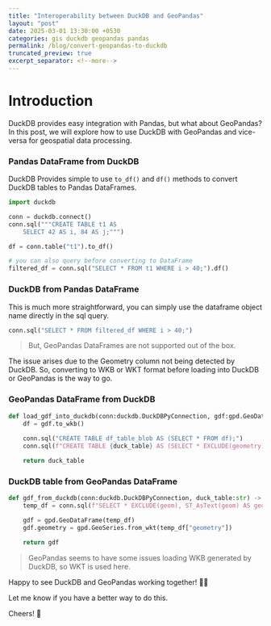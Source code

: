 ```yaml
---
title: "Interoperability between DuckDB and GeoPandas"
layout: "post"
date: 2025-03-01 13:30:00 +0530
categories: gis duckdb geopandas pandas
permalink: /blog/convert-geopandas-to-duckdb
truncated_preview: true
excerpt_separator: <!--more-->
---
```


# Introduction
DuckDB provides easy integration with Pandas, but what about GeoPandas? In this post, we will explore how to use DuckDB with GeoPandas and vice-versa for geospatial data processing.

### Pandas DataFrame from DuckDB
DuckDB Provides simple to use `to_df()` and `df()` methods to convert DuckDB tables to Pandas DataFrames.
```python
import duckdb

conn = duckdb.connect()
conn.sql("""CREATE TABLE t1 AS
    SELECT 42 AS i, 84 AS j;""")

df = conn.table("t1").to_df()

# you can also query before converting to DataFrame
filtered_df = conn.sql("SELECT * FROM t1 WHERE i > 40;").df()

```

### DuckDB from Pandas DataFrame
This is much more straightforward, you can simply use the dataframe object name directly in the sql query.
```python
conn.sql("SELECT * FROM filtered_df WHERE i > 40;")
```
<!--more-->

> But, GeoPandas DataFrames are not supported out of the box.

The issue arises due to the Geometry column not being detected by DuckDB. So, converting to WKB or WKT format before loading into DuckDB or GeoPandas is the way to go.

### GeoPandas DataFrame from DuckDB
```python
def load_gdf_into_duckdb(conn:duckdb.DuckDBPyConnection, gdf:gpd.GeoDataFrame, duck_table:str) -> str:
    df = gdf.to_wkb()
    
    conn.sql("CREATE TABLE df_table_blob AS (SELECT * FROM df);")
    conn.sql(f"CREATE TABLE {duck_table} AS (SELECT * EXCLUDE(geometry), ST_GeomFromWKB(geometry) AS geom FROM df_table_blob);")

    return duck_table
```

### DuckDB table from GeoPandas DataFrame
```python
def gdf_from_duckdb(conn:duckdb.DuckDBPyConnection, duck_table:str) -> gpd.GeoDataFrame:
    temp_df = conn.sql(f"SELECT * EXCLUDE(geom), ST_AsText(geom) AS geometry FROM {duck_table};").df()

    gdf = gpd.GeoDataFrame(temp_df)
    gdf.geometry = gpd.GeoSeries.from_wkt(temp_df["geometry"])

    return gdf
```

> GeoPandas seems to have some issues loading WKB generated by DuckDB, so WKT is used here.

Happy to see DuckDB and GeoPandas working together! 🦆🐼

Let me know if you have a better way to do this.

Cheers! 🍻
